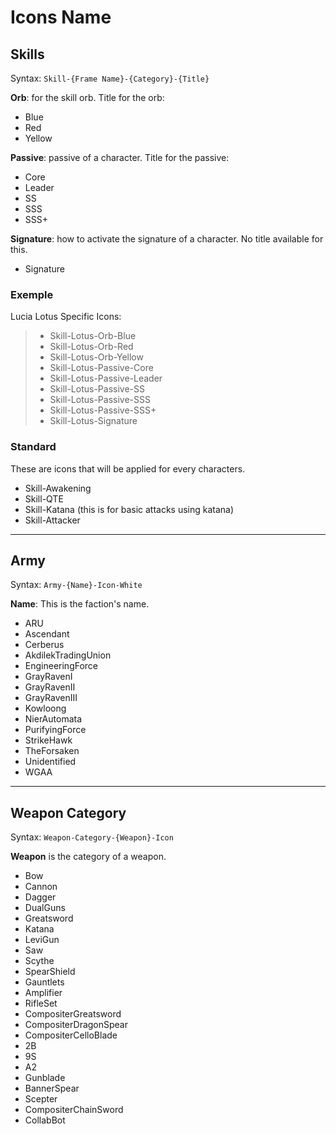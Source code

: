 # Icons Name

## Skills
Syntax: ```Skill-{Frame Name}-{Category}-{Title}```

**Orb**: for the skill orb. Title for the orb:
- Blue
- Red
- Yellow

**Passive**: passive of a character. Title for the passive:
- Core
- Leader
- SS
- SSS
- SSS+

**Signature**: how to activate the signature of a character. No title available for this.
- Signature

### Exemple
Lucia Lotus Specific Icons:
>- Skill-Lotus-Orb-Blue
>- Skill-Lotus-Orb-Red
>- Skill-Lotus-Orb-Yellow
>- Skill-Lotus-Passive-Core
>- Skill-Lotus-Passive-Leader
>- Skill-Lotus-Passive-SS
>- Skill-Lotus-Passive-SSS
>- Skill-Lotus-Passive-SSS+
>- Skill-Lotus-Signature

### Standard
These are icons that will be applied for every characters.
- Skill-Awakening
- Skill-QTE
- Skill-Katana (this is for basic attacks using katana)
- Skill-Attacker

---

## Army
Syntax: ```Army-{Name}-Icon-White```

**Name**: This is the faction's name.
- ARU
- Ascendant
- Cerberus
- AkdilekTradingUnion
- EngineeringForce
- GrayRavenI
- GrayRavenII
- GrayRavenIII
- Kowloong
- NierAutomata
- PurifyingForce
- StrikeHawk
- TheForsaken
- Unidentified
- WGAA

---

## Weapon Category
Syntax: ```Weapon-Category-{Weapon}-Icon```

**Weapon** is the category of a weapon.
- Bow
- Cannon
- Dagger
- DualGuns
- Greatsword
- Katana
- LeviGun
- Saw
- Scythe
- SpearShield
- Gauntlets
- Amplifier
- RifleSet
- CompositerGreatsword
- CompositerDragonSpear
- CompositerCelloBlade
- 2B
- 9S
- A2
- Gunblade
- BannerSpear
- Scepter
- CompositerChainSword
- CollabBot